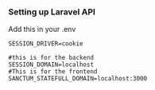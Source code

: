 ### Setting up Laravel API

Add this in your .env

```
SESSION_DRIVER=cookie

#this is for the backend
SESSION_DOMAIN=localhost
#This is for the frontend
SANCTUM_STATEFULL_DOMAIN=localhost:3000
```

